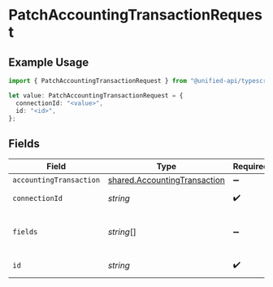 # PatchAccountingTransactionRequest

## Example Usage

```typescript
import { PatchAccountingTransactionRequest } from "@unified-api/typescript-sdk/sdk/models/operations";

let value: PatchAccountingTransactionRequest = {
  connectionId: "<value>",
  id: "<id>",
};
```

## Fields

| Field                                                                               | Type                                                                                | Required                                                                            | Description                                                                         |
| ----------------------------------------------------------------------------------- | ----------------------------------------------------------------------------------- | ----------------------------------------------------------------------------------- | ----------------------------------------------------------------------------------- |
| `accountingTransaction`                                                             | [shared.AccountingTransaction](../../../sdk/models/shared/accountingtransaction.md) | :heavy_minus_sign:                                                                  | N/A                                                                                 |
| `connectionId`                                                                      | *string*                                                                            | :heavy_check_mark:                                                                  | ID of the connection                                                                |
| `fields`                                                                            | *string*[]                                                                          | :heavy_minus_sign:                                                                  | Comma-delimited fields to return                                                    |
| `id`                                                                                | *string*                                                                            | :heavy_check_mark:                                                                  | ID of the Transaction                                                               |